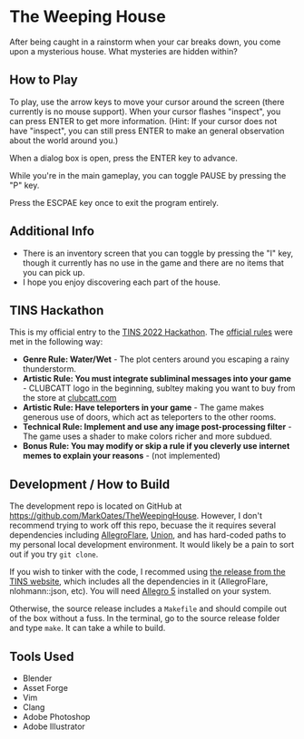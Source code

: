 # The Weeping House

After being caught in a rainstorm when your car breaks down, you come upon a mysterious house.  What mysteries are hidden within?

## How to Play

To play, use the arrow keys to move your cursor around the screen (there currently is no mouse support).  When your cursor flashes "inspect", you can press ENTER to get more information.  (Hint: If your cursor does not have "inspect", you can still press ENTER to make an general observation about the world around you.)

When a dialog box is open, press the ENTER key to advance.

While you're in the main gameplay, you can toggle PAUSE by pressing the "P" key.

Press the ESCPAE key once to exit the program entirely.


## Additional Info

- There is an inventory screen that you can toggle by pressing the "I" key, though it currently has no use in the game and there are no items that you can pick up.
- I hope you enjoy discovering each part of the house.



## TINS Hackathon

This is my official entry to the [TINS 2022 Hackathon](https://tins.amarillion.org/news).  The [official rules](https://tins.amarillion.org/2022/rules/) were met in the following way:

- **Genre Rule: Water/Wet** - The plot centers around you escaping a rainy thunderstorm.
- **Artistic Rule: You must integrate subliminal messages into your game** - CLUBCATT logo in the beginning, subltey making you want to buy from the store at [clubcatt.com](https://clubcatt.com)
- **Artistic Rule: Have teleporters in your game** - The game makes generous use of doors, which act as teleporters to the other rooms.
- **Technical Rule: Implement and use any image post-processing filter** - The game uses a shader to make colors richer and more subdued.
- **Bonus Rule: You may modify or skip a rule if you cleverly use internet memes to explain your reasons** - (not implemented)


## Development / How to Build

The development repo is located on GitHub at https://github.com/MarkOates/TheWeepingHouse. However, I don't recommend trying to work off this repo, becuase the it requires several dependencies including [AllegroFlare](https://github.com/MarkOates/allegro_flare), [Union](https://github.com/MarkOates/union), and has hard-coded paths to my personal local development environment.  It would likely be a pain to sort out if you try `git clone`.

If you wish to tinker with the code, I recommed using [the release from the TINS website](https://tins.amarillion.org/2022/entries/), which includes all the dependencies in it (AllegroFlare, nlohmann::json, etc).  You will need [Allegro 5](https://github.com/liballeg/allegro5) installed on your system.

Otherwise, the source release includes a `Makefile` and should compile out of the box without a fuss.  In the terminal, go to the source release folder and type `make`.  It can take a while to build.

## Tools Used

- Blender
- Asset Forge
- Vim
- Clang
- Adobe Photoshop
- Adobe Illustrator
